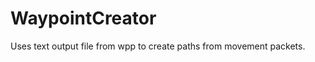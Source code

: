 WaypointCreator
===============

Uses text output file from wpp to create paths from movement packets.

